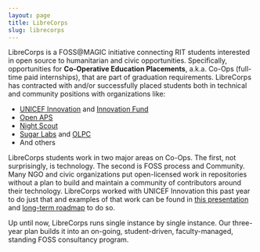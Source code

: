 ```yaml
---
layout: page
title: LibreCorps
slug: librecorps
---
```


LibreCorps is a FOSS@MAGIC initiative connecting RIT students interested in open source to humanitarian and civic opportunities.
Specifically, opportunities for **Co-Operative Education Placements**, a.k.a. Co-Ops (full-time paid internships), that are part of graduation requirements.
LibreCorps has contracted with and/or successfully placed students both in technical and community positions with organizations like:

* [UNICEF Innovation](https://www.unicef.org/innovation/) and [Innovation Fund](https://unicefinnovationfund.org/ "UNICEF Innovation Fund")
* [Open APS](https://openaps.org/)
* [Night Scout](http://www.nightscout.info/)
* [Sugar Labs](https://sugarlabs.org/) and [OLPC](http://one.laptop.org/)
* And others

LibreCorps students work in two major areas on Co-Ops.
The first, not surprisingly, is technology.
The second is FOSS process and Community.
Many NGO and civic organizations put open-licensed work in repositories without a plan to build and maintain a community of contributors around their technology.
LibreCorps worked with UNICEF Innovation this past year to do just that and examples of that work can be found in [this presentation](https://docs.google.com/presentation/d/1QqKe-Exa6BIqIlYtd_cVFJEtakXBCuLxSEqvrqQyToU) and [long-term roadmap](https://docs.google.com/document/d/1F-pbO-8pHlf_DBolW4phMNXnwq9da54e5WftByT03SA) to do so.

Up until now, LibreCorps runs single instance by single instance.
Our three-year plan builds it into an on-going, student-driven, faculty-managed, standing FOSS consultancy program.

